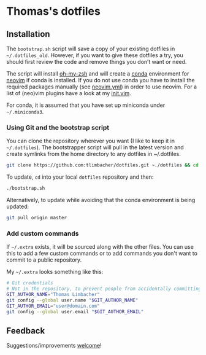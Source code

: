 # Thomas's dotfiles

## Installation
The `bootstrap.sh` script will save a copy of your existing dotfiles in `~/.dotfiles_old`. However, if you
want to give these dotfiles a try, you should first review the code and remove things you don’t want or need.

The script will install [oh-my-zsh](https://github.com/robbyrussell/oh-my-zsh) and will create a
[conda](https://docs.conda.io/en/latest/) environment for [neovim](https://github.com/neovim/neovim) if conda
is installed. If you do not use conda you have to install the required packages manually (see
[neovim.yml](https://github.com/tlimbacher/dotfiles/blob/master/neovim.yml)) in order to use neovim. For a
list of (neo)vim plugins have a look at my [init.vim](https://github.com/tlimbacher/dotfiles/blob/master/init.vim).

For conda, it is assumed that you have set up miniconda under `~/.miniconda3`.

### Using Git and the bootstrap script
You can clone the repository wherever you want (I like to keep it in `~/.dotfiles`). The bootstrapper script
will pull in the latest version and create symlinks from the home directory to any dotfiles in ~/.dotfiles.

```bash
git clone https://github.com:tlimbacher/dotfiles.git ~./dotfiles && cd ~/.dotfiles && ./bootstrap.sh
```

To update, `cd` into your local `dotfiles` repository and then:

```bash
./bootstrap.sh
```

Alternatively, to update while avoiding that the conda environment is being updated:

```bash
git pull origin master
```

### Add custom commands
If `~/.extra` exists, it will be sourced along with the other files. You can use this to add a few custom
commands or to add commands you don't want to commit to a public repository.

My `~/.extra` looks something like this:

```bash
# Git credentials
# Not in the repository, to prevent people from accidentally committing under my name
GIT_AUTHOR_NAME="Thomas Limbacher"
git config --global user.name "$GIT_AUTHOR_NAME"
GIT_AUTHOR_EMAIL="user@domain.com"
git config --global user.email "$GIT_AUTHOR_EMAIL"
```

## Feedback

Suggestions/improvements [welcome](https://github.com/tlimbacher/dotfiles/issues)!
